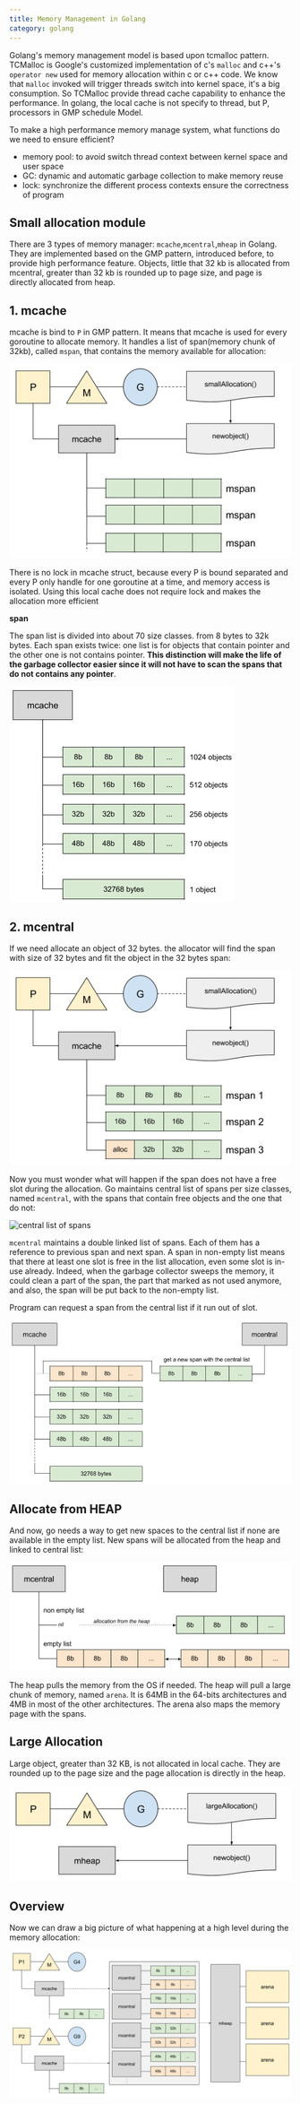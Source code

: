 ```yaml
---
title: Memory Management in Golang
category: golang
---
```


Golang's memory management model is based upon tcmalloc pattern. TCMalloc is Google's customized implementation of c's `malloc` and c++'s `operator new` used for memory allocation within c or c++ code. We know that `malloc` invoked will trigger threads switch into kernel space, it's a big consumption. So TCMalloc provide thread cache capability to enhance the performance. In golang, the local cache is not specify to thread, but P, processors in GMP schedule Model.
<!--more-->

To make a high performance memory manage system, what functions do we need to ensure efficient?

- memory pool: to avoid switch thread context between kernel space and user space
- GC: dynamic and automatic garbage collection to make memory reuse 
- lock: synchronize the different process contexts ensure the correctness of program

## Small allocation module

There are 3 types of memory manager: `mcache`,`mcentral`,`mheap` in Golang. They are implemented based on the GMP pattern, introduced before, to provide high performance feature. Objects, little that 32 kb is allocated from mcentral, greater than 32 kb is rounded up to page size, and page is directly allocated from heap.

## 1. mcache

mcache is bind to `P` in GMP pattern. It means that mcache is used for every goroutine to allocate memory. It handles a list of span(memory chunk of 32kb), called `mspan`, that contains the memory available for allocation:

![allocation with mcache](/i/2020-06-11-1.png)

There is no lock in mcache struct, because every P is bound separated and every P only handle for one goroutine at a time, and memory access is isolated. Using this local cache does not require lock and makes the allocation more efficient

**span**

The span list is divided into about 70 size classes. from 8 bytes to 32k bytes. Each span exists twice: one list is for objects that contain pointer and the other one is not contains pointer. **This distinction will make the life of the garbage collector easier since it will not have to scan the spans that do not contains any pointer**.

![span size of classes](/i/2020-06-11-2.png)

## 2. mcentral

If we need allocate an object of 32 bytes. the allocator will find the span with size of 32 bytes and fit the object in the 32 bytes span:

![fit in the 32 bytes span](/i/2020-06-11-3.png)

Now you must wonder what will happen if the span does not have a free slot during the allocation. Go maintains central list of spans per size classes, named `mcentral`, with the spans that contain free objects and the one that do not:

![central list of spans](/i/2020-06-11-04.png)

`mcentral` maintains a double linked list of spans. Each of them has a reference to previous span and next span. A span in non-empty list means that there at least one slot is free in the list allocation, even some slot is in-use already. Indeed, when the garbage collector sweeps the memory, it could clean a part of the span, the part that marked as not used anymore, and also, the span will be put back to the non-empty list.

Program can request a span from the central list if it run out of slot.

![span replacement from mcentral](/i/2020-06-11-5.png)

## Allocate from HEAP

And now, go needs a way to get new spaces to the central list if none are available in the empty list. New spans will be allocated from the heap and linked to central list:

![span allocation from the heap](/i/2020-06-11-6.png)

The heap pulls the memory from the OS if needed. The heap will pull a large chunk of memory, named `arena`. It is 64MB in the 64-bits architectures and 4MB in most of the other architectures. The arena also maps the memory page with the spans.

## Large Allocation

Large object, greater than 32 KB, is not allocated in local cache. They are rounded up to the page size and the page allocation is directly in the heap.

![large allocation directly from the heap](/i/2020-06-11-7.png)

## Overview

Now we can draw a big picture of what happening at a high level during the memory allocation:

![components of the memory allocation](/i/2020-06-11-8.png)